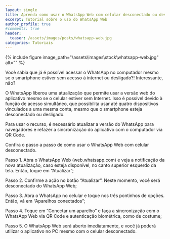 ```yaml
---
layout: single
title: Aprenda como usar o WhatsApp Web com celular desconectado ou desligado
excerpt: Tutorial sobre o uso do WhatsApp Web
author_profile: true
#comments: true
header:
  teaser: /assets/images/posts/whatsapp-web.jpg
categories: Tutoriais 
---
```


{% include figure image_path="\assets\images\stock\whatsapp-web.jpg" alt=""  %}

Você sabia que já é possível acessar o WhatsApp no computador mesmo se o smartphone estiver sem acesso à internet ou desligado?! Interessante, não? 

O WhatsApp liberou uma atualização que permite usar a versão web do aplicativo mesmo se o celular estiver sem Internet. Isso é possível devido  à função de acesso simultâneo, que possibilita usar até quatro dispositivos vinculados a uma mesma conta, mesmo que o smartphone esteja desconectado ou desligado. 

Para usar o recurso, é necessário atualizar a versão do WhatsApp para navegadores e refazer a sincronização do aplicativo com o computador via QR Code. 

Confira o passo a passo de como usar o WhatsApp Web com celular desconectado.

Passo 1. Abra o WhatsApp Web (web.whatsapp.com) e veja a notificação da nova atualização, caso esteja disponível, no canto superior esquerdo da tela. Então, toque em “Atualizar”;

Passo 2. Confirme a ação no botão “Atualizar”. Neste momento, você será desconectado do WhatsApp Web;

Passo 3. Abra o WhatsApp no celular e toque nos três pontinhos de opções. Então, vá em “Aparelhos conectados”;

Passo 4. Toque em “Conectar um aparelho” e faça a sincronização com o WhatsApp Web via QR Code e autenticação biométrica, como de costume;

Passo 5. O WhatsApp Web será aberto imediatamente, e você já poderá utilizar o aplicativo no PC mesmo com o celular desconectado.

